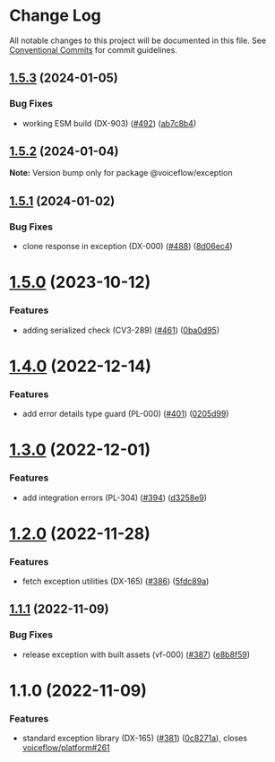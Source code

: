 # Change Log

All notable changes to this project will be documented in this file.
See [Conventional Commits](https://conventionalcommits.org) for commit guidelines.

## [1.5.3](https://github.com/voiceflow/libs/compare/@voiceflow/exception@1.5.2...@voiceflow/exception@1.5.3) (2024-01-05)

### Bug Fixes

* working ESM build (DX-903) ([#492](https://github.com/voiceflow/libs/issues/492)) ([ab7c8b4](https://github.com/voiceflow/libs/commit/ab7c8b407344c77ac3716921360e27eedcfb8d04))

## [1.5.2](https://github.com/voiceflow/libs/compare/@voiceflow/exception@1.5.1...@voiceflow/exception@1.5.2) (2024-01-04)

**Note:** Version bump only for package @voiceflow/exception

## [1.5.1](https://github.com/voiceflow/libs/compare/@voiceflow/exception@1.5.0...@voiceflow/exception@1.5.1) (2024-01-02)

### Bug Fixes

* clone response in exception (DX-000) ([#488](https://github.com/voiceflow/libs/issues/488)) ([8d06ec4](https://github.com/voiceflow/libs/commit/8d06ec4e44d4e7f92969510653e9fe8e58e35ac8))

# [1.5.0](https://github.com/voiceflow/libs/compare/@voiceflow/exception@1.4.0...@voiceflow/exception@1.5.0) (2023-10-12)

### Features

* adding serialized check (CV3-289) ([#461](https://github.com/voiceflow/libs/issues/461)) ([0ba0d95](https://github.com/voiceflow/libs/commit/0ba0d958e62deac303a8ef99179acfe899be28d3))

# [1.4.0](https://github.com/voiceflow/libs/compare/@voiceflow/exception@1.3.0...@voiceflow/exception@1.4.0) (2022-12-14)

### Features

* add error details type guard (PL-000) ([#401](https://github.com/voiceflow/libs/issues/401)) ([0205d99](https://github.com/voiceflow/libs/commit/0205d9910b6c14d8b48464280d38320258b26591))

# [1.3.0](https://github.com/voiceflow/libs/compare/@voiceflow/exception@1.2.0...@voiceflow/exception@1.3.0) (2022-12-01)

### Features

* add integration errors (PL-304) ([#394](https://github.com/voiceflow/libs/issues/394)) ([d3258e9](https://github.com/voiceflow/libs/commit/d3258e9a048c4dcb024fce716adfd0e8d17adf04))

# [1.2.0](https://github.com/voiceflow/libs/compare/@voiceflow/exception@1.1.1...@voiceflow/exception@1.2.0) (2022-11-28)

### Features

* fetch exception utilities (DX-165) ([#386](https://github.com/voiceflow/libs/issues/386)) ([5fdc89a](https://github.com/voiceflow/libs/commit/5fdc89a03ec21207ed96b30ffc6c00e1ddcae863))

## [1.1.1](https://github.com/voiceflow/libs/compare/@voiceflow/exception@1.1.0...@voiceflow/exception@1.1.1) (2022-11-09)

### Bug Fixes

* release exception with built assets (vf-000) ([#387](https://github.com/voiceflow/libs/issues/387)) ([e8b8f59](https://github.com/voiceflow/libs/commit/e8b8f59491134f4159962dbe64843cc0b3777346))

# 1.1.0 (2022-11-09)

### Features

* standard exception library (DX-165) ([#381](https://github.com/voiceflow/libs/issues/381)) ([0c8271a](https://github.com/voiceflow/libs/commit/0c8271aa2267017830f3f03ee2d29340471c41f8)), closes [voiceflow/platform#261](https://github.com/voiceflow/platform/issues/261)
